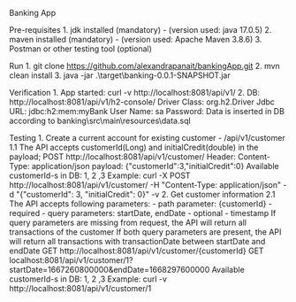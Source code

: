 Banking App

Pre-requisites
    1. jdk installed (mandatory) - (version used: java 17.0.5)
    2. maven installed (mandatory) - (version used: Apache Maven 3.8.6)
    3. Postman or other testing tool (optional)

Run
    1. git clone https://github.com/alexandrapanait/bankingApp.git
    2. mvn clean install 
    3. java -jar .\target\banking-0.0.1-SNAPSHOT.jar

Verification
    1. App started: curl -v http://localhost:8081/api/v1/
    2. DB: http://localhost:8081/api/v1/h2-console/ 
       Driver Class: org.h2.Driver
        Jdbc URL: jdbc:h2:mem:myBank
        User Name: sa
        Password: 
    Data is inserted in DB according to banking\src\main\resources\data.sql

Testing
    1. Create a current account for existing customer - /api/v1/customer
        1.1 The API accepts customerId(Long) and initialCredit(double) in the payload;
            POST http://localhost:8081/api/v1/customer/
            Header: Content-Type: application/json
            payload: {"customerId":3,"initialCredit":0}
            Available customerId-s in DB: 1, 2 ,3
            Example: curl -X POST http://localhost:8081/api/v1/customer/ -H "Content-Type: application/json" -d "{\"customerId\": 3, \"initialCredit\": 0}" -v
    2. Get customer information
        2.1 The API accepts following parameters:
            - path parameter: {customerId} - required
            - query parameters: startDate, endDate - optional - timestamp
            If query parameters are missing from request, the API will return all transactions of the customer
            If both query parameters are present, the API will return all transactions with transactionDate between startDate and endDate
            GET http://localhost:8081/api/v1/customer/{customerId}
            GET localhost:8081/api/v1/customer/1?startDate=1667260800000&endDate=1668297600000
            Available customerId-s in DB: 1, 2 ,3
            Example: curl -v http://localhost:8081/api/v1/customer/1




